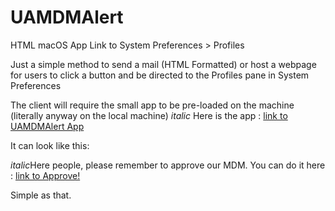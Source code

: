 # UAMDMAlert
HTML macOS App Link to System Preferences > Profiles

Just a simple method to send a mail (HTML Formatted) or host a webpage for users to click a button and be directed to the Profiles pane in System Preferences

The client will require the small app to be pre-loaded on the machine (literally anyway on the local machine)
*italic* Here is the app : [link to UAMDMAlert App](https://djquazzi.github.io/UAMDMAlert/UAMDMAlert.zip)

It can look like this:

*italic*Here people, please remember to approve our MDM. You can do it here : [link to Approve!](uamdmalert://)

Simple as that.

